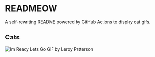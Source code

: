 # READMEOW

A self-rewriting README powered by GitHub Actions to display cat gifs.

## Cats

![Im Ready Lets Go GIF by Leroy Patterson](https://media4.giphy.com/media/CjmvTCZf2U3p09Cn0h/200.gif?cid=9acd02da0o3bcen6pwh1kdl22pbbm63llzrk8szna8qfdh3p&ep=v1_gifs_search&rid=200.gif&ct=g)
